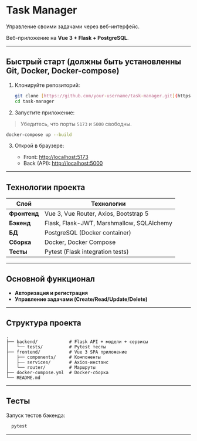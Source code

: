 # Task Manager

Управление своими задачами через веб-интерфейс.

Веб-приложение на **Vue 3 + Flask + PostgreSQL**.

---

##  Быстрый старт (должны быть установленны Git, Docker, Docker-compose)

1. Клонируйте репозиторий:

   ```bash
   git clone [https://github.com/your-username/task-manager.git](https://github.com/excellentmode/taskManager.git)
   cd task-manager
   ```

2. Запустите приложение:

> Убедитесь, что порты `5173` и `5000` свободны.

   ```bash
   docker-compose up --build
   ```

3. Открой в браузере:

    * Front: [http://localhost:5173](http://localhost:5173)
    * Back (API): [http://localhost:5000](http://localhost:5000)


---

## Технологии проекта

| Слой         | Технологии                                |
|--------------|-------------------------------------------|
| **Фронтенд** | Vue 3, Vue Router, Axios, Bootstrap 5     |
| **Бэкенд**   | Flask, Flask-JWT, Marshmallow, SQLAlchemy |
| **БД**       | PostgreSQL (Docker container)             |
| **Сборка**   | Docker, Docker Compose                    |
| **Тесты**    | Pytest (Flask integration tests)          |

---

## Основной функционал

* **Авторизация и регистрация**
* **Управление задачами (Create/Read/Update/Delete)**

---

## Структура проекта

```
.
├── backend/            # Flask API + модели + сервисы
│   └── tests/          # Pytest тесты
├── frontend/           # Vue 3 SPA приложение
│   ├── components/     # Компоненты
│   ├── services/       # Axios-инстанс
│   └── router/         # Маршруты
├── docker-compose.yml  # Docker-сборка
└── README.md
```

---

## Тесты

Запуск тестов бэкенда:

```bash
  pytest
```

---
